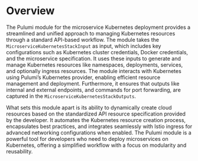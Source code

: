 # Overview

The Pulumi module for the microservice Kubernetes deployment provides a streamlined and unified approach to managing Kubernetes resources through a standard API-based workflow. The module takes the `MicroserviceKubernetesStackInput` as input, which includes key configurations such as Kubernetes cluster credentials, Docker credentials, and the microservice specification. It uses these inputs to generate and manage Kubernetes resources like namespaces, deployments, services, and optionally ingress resources. The module interacts with Kubernetes using Pulumi’s Kubernetes provider, enabling efficient resource management and deployment. Furthermore, it ensures that outputs like internal and external endpoints, and commands for port forwarding, are captured in the `MicroserviceKubernetesStackOutputs`.

What sets this module apart is its ability to dynamically create cloud resources based on the standardized API resource specification provided by the developer. It automates the Kubernetes resource creation process, encapsulates best practices, and integrates seamlessly with Istio ingress for advanced networking configurations when enabled. The Pulumi module is a powerful tool for developers who need to deploy microservices on Kubernetes, offering a simplified workflow with a focus on modularity and reusability.